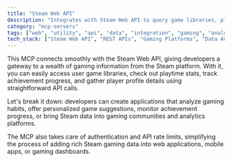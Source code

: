 ```yaml
---
title: "Steam Web API"
description: "Integrates with Steam Web API to query game libraries, playtime stats, and player information for gaming applications."
category: "mcp-servers"
tags: ["web", "utility", "api", "data", "integration", "gaming", "analytics", "user profiles"]
tech_stack: ["Steam Web API", "REST APIs", "Gaming Platforms", "Data Analytics", "User Profiles", "Authentication", "API Rate Limiting"]
---
```


This MCP connects smoothly with the Steam Web API, giving developers a gateway to a wealth of gaming information from the Steam platform. With it, you can easily access user game libraries, check out playtime stats, track achievement progress, and gather player profile details using straightforward API calls.

Let's break it down: developers can create applications that analyze gaming habits, offer personalized game suggestions, monitor achievement progress, or bring Steam data into gaming communities and analytics platforms. 

The MCP also takes care of authentication and API rate limits, simplifying the process of adding rich Steam gaming data into web applications, mobile apps, or gaming dashboards.
